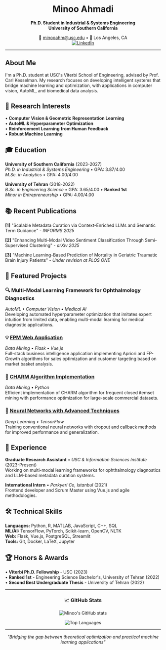 <div align="center">

# Minoo Ahmadi

**Ph.D. Student in Industrial & Systems Engineering**  
**University of Southern California**

📧 minooahm@usc.edu • 📍 Los Angeles, CA  
[![LinkedIn](https://img.shields.io/badge/LinkedIn-0077B5?style=flat&logo=linkedin&logoColor=white)](https://www.linkedin.com/in/minoo-ahmadi-16342721a/)

</div>

---

## About Me

I'm a Ph.D. student at USC's Viterbi School of Engineering, advised by Prof. Carl Kesselman. My research focuses on developing intelligent systems that bridge machine learning and optimization, with applications in computer vision, AutoML, and biomedical data analysis.

## 🔬 Research Interests

• **Computer Vision & Geometric Representation Learning**  
• **AutoML & Hyperparameter Optimization**  
• **Reinforcement Learning from Human Feedback**  
• **Robust Machine Learning**

## 🎓 Education

**University of Southern California** (2023-2027)  
*Ph.D. in Industrial & Systems Engineering* • GPA: 3.87/4.00  
*M.Sc. in Analytics* • GPA: 4.00/4.00

**University of Tehran** (2018-2022)  
*B.Sc. in Engineering Science* • GPA: 3.65/4.00 • **Ranked 1st**  
*Minor in Entrepreneurship* • GPA: 4.00/4.00

## 📚 Recent Publications

**[1]** "Scalable Metadata Curation via Context-Enriched LLMs and Semantic Term Guidance" - *INFORMS 2025*

**[2]** "Enhancing Multi-Modal Video Sentiment Classification Through Semi-Supervised Clustering" - *arXiv 2025*

**[3]** "Machine Learning-Based Prediction of Mortality in Geriatric Traumatic Brain Injury Patients" - *Under revision at PLOS ONE*

## 🚀 Featured Projects

### 🔍 Multi-Modal Learning Framework for Ophthalmology Diagnostics
*AutoML • Computer Vision • Medical AI*  
Developing automated hyperparameter optimization that imitates expert intuition from limited data, enabling multi-modal learning for medical diagnostic applications.

### 💡 [FPM Web Application](https://github.com/MinooAhmadii/FPM_WebApplication)
*Data Mining • Flask • Vue.js*  
Full-stack business intelligence application implementing Apriori and FP-Growth algorithms for sales optimization and customer targeting based on market basket analysis.

### 🧠 [CHARM Algorithm Implementation](https://github.com/MinooAhmadii/ClosedItemsetMinining_Datamining)
*Data Mining • Python*  
Efficient implementation of CHARM algorithm for frequent closed itemset mining with performance optimization for large-scale commercial datasets.

### 🤖 [Neural Networks with Advanced Techniques](https://github.com/MinooAhmadii/ConventionalNeuralNetworks_MachineLearning)
*Deep Learning • TensorFlow*  
Training conventional neural networks with dropout and callback methods for improved performance and generalization.

## 💼 Experience

**Graduate Research Assistant** • *USC & Information Sciences Institute* (2023-Present)  
Working on multi-modal learning frameworks for ophthalmology diagnostics and LLM-based metadata curation systems.

**International Intern** • *Parkyeri Co, Istanbul* (2021)  
Frontend developer and Scrum Master using Vue.js and agile methodologies.

## 🛠️ Technical Skills

**Languages:** Python, R, MATLAB, JavaScript, C++, SQL  
**ML/AI:** TensorFlow, PyTorch, Scikit-learn, OpenCV, NLTK  
**Web:** Flask, Vue.js, PostgreSQL, Streamlit  
**Tools:** Git, Docker, LaTeX, Jupyter

## 🏆 Honors & Awards

• **Viterbi Ph.D. Fellowship** - USC (2023)  
• **Ranked 1st** - Engineering Science Bachelor's, University of Tehran (2022)  
• **Second Best Undergraduate Thesis** - University of Tehran (2022)

---

<div align="center">

### 📈 GitHub Stats

![Minoo's GitHub stats](https://github-readme-stats.vercel.app/api?username=MinooAhmadii&show_icons=true&theme=minimal)

![Top Languages](https://github-readme-stats.vercel.app/api/top-langs/?username=MinooAhmadii&layout=compact&theme=minimal)

</div>

---

<div align="center">

*"Bridging the gap between theoretical optimization and practical machine learning applications"*

</div>
